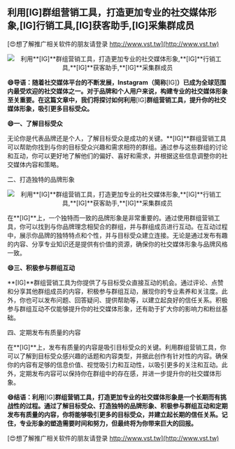 ## **利用**[IG]**群组营销工具，打造更加专业的社交媒体形象,**[IG]**行销工具,**[IG]**获客助手,**[IG]**采集群成员**

[😍想了解推广相关软件的朋友请登录 http://www.vst.tw](http://www.vst.tw)

 <center><img src="https://vst.tw/MP4/tuiguang/png/6.png" alt="利用**[IG]**群组营销工具，打造更加专业的社交媒体形象,**[IG]**行销工具,**[IG]**获客助手,**[IG]**采集群成员"></center>

**😄导语：随着社交媒体平台的不断发展，Instagram（简称**[IG]**）已成为全球范围内最受欢迎的社交媒体之一。对于品牌和个人用户来说，构建专业的社交媒体形象至关重要。在这篇文章中，我们将探讨如何利用**[IG]**群组营销工具，提升你的社交媒体形象，吸引更多目标受众。**

**😄一、了解目标受众**

无论你是代表品牌还是个人，了解目标受众是成功的关键。**[IG]**群组营销工具可以帮助你找到与你的目标受众兴趣和需求相符的群组。通过参与这些群组的讨论和互动，你可以更好地了解他们的偏好、喜好和需求，并根据这些信息调整你的社交媒体内容和策略。

二、打造独特的品牌形象

 <center><img src="https://vst.tw/MP4/tuiguang/png/8.png" alt="利用**[IG]**群组营销工具，打造更加专业的社交媒体形象,**[IG]**行销工具,**[IG]**获客助手,**[IG]**采集群成员"></center>

在**[IG]**上，一个独特而一致的品牌形象是非常重要的。通过使用群组营销工具，你可以找到与你品牌理念相契合的群组，并与群组成员进行互动。在互动过程中，展示你品牌的独特特点和个性，并与目标受众建立连接。无论是通过发布有趣的内容、分享专业知识还是提供有价值的资源，确保你的社交媒体形象与品牌风格一致。

**😄三、积极参与群组互动**

**[IG]**群组营销工具为你提供了与目标受众直接互动的机会。通过评论、点赞和分享其他群组成员的内容，积极参与群组互动，展现你的专业素养和关注度。此外，你也可以发布问题、回答疑问、提供帮助等，以建立起良好的信任关系。积极参与群组互动不仅能够提升你的社交媒体形象，还有助于扩大你的影响力和粉丝基础。

四、定期发布有质量的内容

在**[IG]**上，发布有质量的内容是吸引目标受众的关键。利用群组营销工具，你可以了解到目标受众感兴趣的话题和内容类型，并据此创作有针对性的内容。确保你的内容有足够的信息价值、视觉吸引力和互动性，以吸引更多的关注和互动。此外，定期发布内容可以保持你在群组中的存在感，并进一步提升你的社交媒体形象。

**😄结语：利用**[IG]**群组营销工具，打造更加专业的社交媒体形象是一个长期而有挑战性的过程。通过了解目标受众、打造独特的品牌形象、积极参与群组互动和定期发布有质量的内容，你将能够吸引更多的目标受众，并建立起长期的信任关系。记住，专业形象的塑造需要时间和努力，但最终将为你带来巨大的回报。**

[😍想了解推广相关软件的朋友请登录 http://www.vst.tw](http://www.vst.tw)



